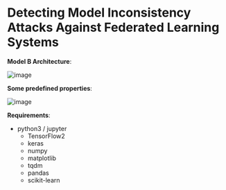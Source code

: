 # Detecting Model Inconsistency Attacks Against Federated Learning Systems

**Model B Architecture**:

![image](https://github.com/user-attachments/assets/c3977365-a1eb-41f4-b510-e2c2b8d69786)


**Some predefined properties**:

![image](https://github.com/user-attachments/assets/4c5c5795-2bfe-40fc-a8a4-193f2e56690e)


**Requirements**:

* python3 / jupyter
  * TensorFlow2
  * keras 
  * numpy
  * matplotlib
  * tqdm
  * pandas
  * scikit-learn
